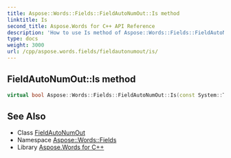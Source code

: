 ```yaml
---
title: Aspose::Words::Fields::FieldAutoNumOut::Is method
linktitle: Is
second_title: Aspose.Words for C++ API Reference
description: 'How to use Is method of Aspose::Words::Fields::FieldAutoNumOut class in C++.'
type: docs
weight: 3000
url: /cpp/aspose.words.fields/fieldautonumout/is/
---
```

## FieldAutoNumOut::Is method




```cpp
virtual bool Aspose::Words::Fields::FieldAutoNumOut::Is(const System::TypeInfo &target) const override
```

## See Also

* Class [FieldAutoNumOut](../)
* Namespace [Aspose::Words::Fields](../../)
* Library [Aspose.Words for C++](../../../)
